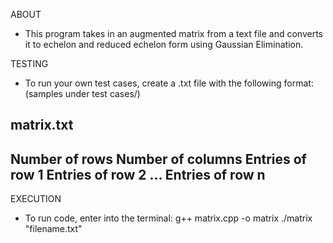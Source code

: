 ABOUT
- This program takes in an augmented matrix from a text file and converts
  it to echelon and reduced echelon form using Gaussian Elimination.

TESTING
- To run your own test cases, create a .txt file with the 
  following format: (samples under test cases/)

matrix.txt
--------------------
Number of rows
Number of columns
Entries of row 1
Entries of row 2
...
Entries of row n
--------------------

EXECUTION
- To run code, enter into the terminal:
g++ matrix.cpp -o matrix
./matrix "filename.txt"